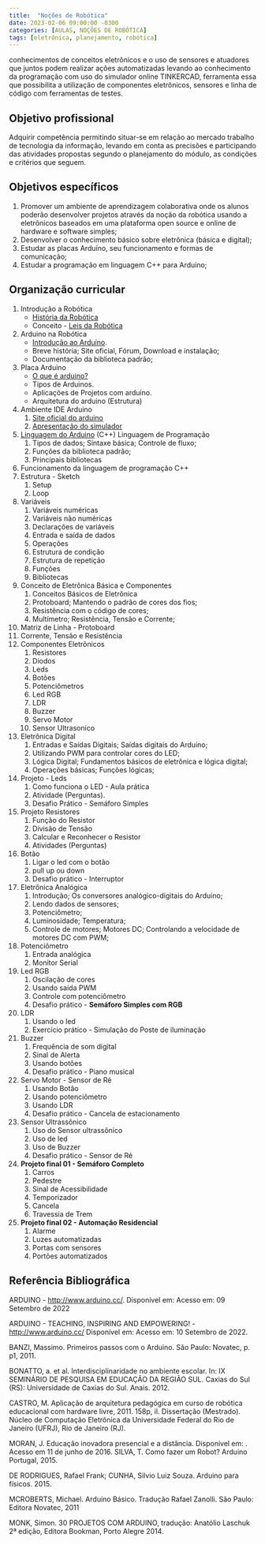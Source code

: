 ```yaml
---
title:  "Noções de Robótica"
date: 2023-02-06 09:00:00 -0300
categories: [AULAS, NOÇÕES DE ROBÓTICA]
tags: [eletrônica, planejamento, robótica]
---
```

conhecimentos de conceitos eletrônicos e o uso de sensores e atuadores que juntos podem realizar ações automatizadas levando ao conhecimento da programação com uso do simulador online TINKERCAD, ferramenta essa que possibilita a utilização de componentes eletrônicos, sensores e linha de código com ferramentas de testes.

## Objetivo profissional

Adquirir competência permitindo situar-se em relação ao mercado trabalho de tecnologia da informação, levando em conta as precisões e participando das atividades propostas segundo o planejamento do módulo, as condições e critérios que seguem.

## Objetivos específicos

1. Promover um ambiente de aprendizagem colaborativa onde os alunos poderão desenvolver projetos através da noção da robótica usando a eletrônicos baseados em uma plataforma open source e online de hardware e software simples;
1. Desenvolver o conhecimento básico sobre eletrônica (básica e digital);
1. Estudar as placas Arduíno, seu funcionamento e formas de comunicação;
1. Estudar a programação em linguagem C++ para Arduino;

## Organização curricular

1. Introdução a Robótica
   * [História da Robótica](https://blog.eletrogate.com/o-que-e-robotica-conceito-historia-e-evolucao/)
   * Conceito - [Leis da Robótica](https://pt.wikipedia.org/wiki/Leis_da_Rob%C3%B3tica)
1. Arduino na Robótica
   * [Introdução ao Arduíno](https://www.makerhero.com/blog/o-que-e-arduino/).
   * Breve história; Site oficial, Fórum, Download e instalação;
   * Documentação da biblioteca padrão;
1. Placa Arduino
   * [O que é arduino?](https://www.makerhero.com/blog/o-que-e-ide-arduino/)
   * Tipos de Arduinos.
   * Aplicações de Projetos com arduino.
   * Arquitetura do arduino (Estrutura)
1. Ambiente IDE Arduino
   1. [Site oficial do arduino](http://wwwarduino.cc)
   2. [Apresentação do simulador](https://tinkercad.com)
1. [Linguagem do Arduino](https://www.freecodecamp.org/portuguese/news/o-manual-do-iniciante-em-c-aprenda-o-basico-sobre-a-linguagem-de-programacao-c-em-apenas-algumas-horas/) (C++) Linguagem de Programação
   1. Tipos de dados; Sintaxe básica; Controle de fluxo;
   1. Funções da biblioteca padrão;
   1. Principais bibliotecas
1. Funcionamento da linguagem de programação C++
1. Estrutura - Sketch
   1. Setup
   2. Loop
1. Variáveis
   1. Variáveis numéricas
   2. Variáveis não numéricas
   3. Declarações de variáveis
   4. Entrada e saída de dados
   5. Operações
   6. Estrutura de condição
   7. Estrutura de repetição
   8. Funções
   9. Bibliotecas
1. Conceito de Eletrônica Básica e Componentes
   1. Conceitos Básicos de Eletrônica
   1. Protoboard; Mantendo o padrão de cores dos fios;
   1. Resistência com o código de cores;
   1. Multímetro; Resistência, Tensão e Corrente;
1. Matriz de Linha - Protoboard
1. Corrente, Tensão e Resistência
1. Componentes Eletrônicos
   1. Resistores
   2. Diodos
   3. Leds
   4. Botões
   5. Potenciômetros
   6. Led RGB
   7. LDR
   8. Buzzer
   9. Servo Motor
   10. Sensor Ultrasonico
1. Eletrônica Digital
   1. Entradas e Saídas Digitais; Saídas digitais do Arduino;
   2. Utilizando PWM para controlar cores do LED;
   3. Lógica Digital; Fundamentos básicos de eletrônica e lógica digital;
   4. Operações básicas; Funções lógicas;
1. Projeto - Leds
   1. Como funciona o LED - Aula prática
   2. Atividade (Perguntas).
   3. Desafio Prático -  Semáforo Simples
1. Projeto Resistores
   1. Função do Resistor
   2. Divisão de Tensão
   3. Calcular e Reconhecer o Resistor
   4. Atividades (Perguntas)
1. Botão
   1. Ligar o led com o botão
   2. pull up ou down
   3. Desafio prático - Interruptor
1. Eletrônica Analógica
   1. Introdução; Os conversores analógico-digitais do Arduino;
   2. Lendo dados de sensores;
   3. Potenciômetro;
   4. Luminosidade; Temperatura;
   5. Controle de motores; Motores DC; Controlando a velocidade de motores DC com PWM;
1. Potenciômetro
   1. Entrada analógica
   2. Monitor Serial
1. Led RGB
   1. Oscilação de cores
   2. Usando saída PWM
   3. Controle com potenciômetro
   4. Desafio prático - **Semáforo Simples com RGB**
1. LDR
    1. Usando o led
    2. Exercício prático - Simulação do Poste de iluminação
1. Buzzer
   1. Frequência de som digital
   2. Sinal de Alerta
   3. Usando botões
   4. Desafio prático - Piano musical
1. Servo Motor - Sensor de Ré
   1. Usando Botão
   2. Usando potenciômetro
   3. Usando LDR
   4. Desafio prático - Cancela de estacionamento
1. Sensor Ultrassônico
   1. Uso do Sensor ultrassônico
   2. Uso de led
   3. Uso de Buzzer
   4. Desafio prático - Sensor de Ré
1. **Projeto final 01 - Semáforo Completo**
   1. Carros
   2. Pedestre
   3. Sinal de Acessibilidade
   4. Temporizador
   5. Cancela
   6. Travessia de Trem
1. **Projeto final 02 - Automação Residencial**
   1. Alarme
   2. Luzes automatizadas
   3. Portas com sensores
   4. Portões automatizados

## **Referência Bibliográfica**

ARDUINO - <http://www.arduino.cc/>. Disponível em: Acesso em: 09 Setembro de 2022

ARDUINO - TEACHING, INSPIRING AND EMPOWERING! - <http://www.arduino.cc/> Disponível em: Acesso em: 10 Setembro de 2022.

BANZI, Massimo. Primeiros passos com o Arduino. São Paulo: Novatec, p. p1, 2011.

BONATTO, a. et al. Interdisciplinaridade no ambiente escolar. In: IX SEMINÁRIO DE PESQUISA EM EDUCAÇÃO DA REGIÃO SUL. Caxias do Sul (RS): Universidade de Caxias do Sul. Anais. 2012.

CASTRO, M. Aplicação de arquitetura pedagógica em curso de robótica educacional com hardware livre, 2011. 158p, il. Dissertação (Mestrado). Núcleo de Computação Eletrônica da Universidade Federal do Rio de Janeiro (UFRJ), Rio de Janeiro (RJ).

MORAN, J. Educação inovadora presencial e a distância. Disponível em: . Acesso em 11 de junho de 2016. SILVA, T. Como fazer um Robot? Arduino Portugal, 2015.

DE RODRIGUES, Rafael Frank; CUNHA, Silvio Luiz Souza. Arduino para físicos. 2015.

MCROBERTS, Michael. Arduino Básico. Tradução Rafael Zanolli. São Paulo: Editora Novatec, 2011

MONK, Simon. 30 PROJETOS COM ARDUINO, tradução: Anatólio Laschuk 2ª edição, Editora Bookman, Porto Alegre 2014.

